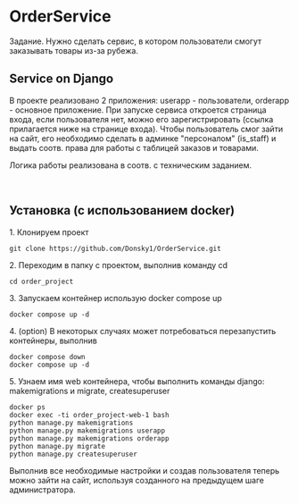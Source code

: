 # OrderService
Задание. Нужно сделать сервис, в котором пользователи смогут заказывать товары из-за рубежа.
<h2>Service on Django</h2>

<p id='#overview'>В проекте реализовано 2 приложения: userapp - пользователи, orderapp - основное приложение. При запуске сервиса откроется страница входа, если пользователя нет, можно его зарегистрировать (ссылка прилагается ниже на странице входа). Чтобы пользователь смог зайти на сайт, его необходимо сделать в админке "персоналом" (is_staff) и выдать соотв. права для работы с таблицей заказов и товарами. </p>
<p>Логика работы реализована в соотв. с техническим заданием.</p>

<br>
<h2 id='installation'>Установка (с использованием docker)</h2>
<p>1. Клонируем проект<p>

```
git clone https://github.com/Donsky1/OrderService.git
```
<p>2. Переходим в папку с проектом, выполнив команду cd <p>

```
cd order_project
```
<p>3. Запускаем контейнер  использую docker compose up<p>
  
```
docker compose up -d
```
<p>4. (option) В некоторых случаях может потребоваться перезапустить контейнеры, выполнив<p>

  ```
docker compose down
docker compose up -d
```
<p>5. Узнаем имя web контейнера, чтобы выполнить команды django: makemigrations и migrate, createsuperuser<p>

  ```
docker ps
docker exec -ti order_project-web-1 bash
python manage.py makemigrations
python manage.py makemigrations userapp
python manage.py makemigrations orderapp
python manage.py migrate
python manage.py createsuperuser
```
<p>Выполнив все необходимые настройки и создав пользователя теперь можно зайти на сайт, используя созданного на предыдущем шаге администратора.<p>
